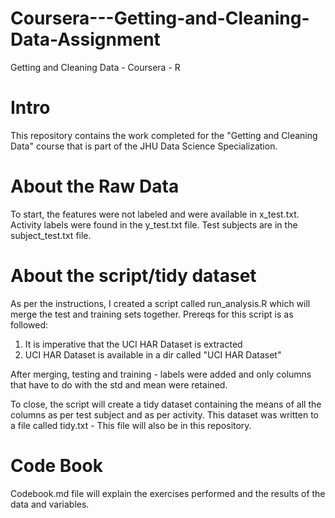 # Coursera---Getting-and-Cleaning-Data-Assignment
Getting and Cleaning Data - Coursera - R

# Intro
This repository contains the work completed for the "Getting and Cleaning Data" course that is part of the JHU Data Science Specialization.

# About the Raw Data
To start, the features were not labeled and were available in x_test.txt. Activity labels were found in the y_test.txt file. Test subjects are in the subject_test.txt file.

# About the script/tidy dataset
As per the instructions, I created a script called run_analysis.R which will merge the test and training sets together. Prereqs for this script is as followed:
1. It is imperative that the UCI HAR Dataset is extracted
2. UCI HAR Dataset is available in a dir called "UCI HAR Dataset"

After merging, testing and training - labels were added and only columns that have to do with the std and mean were retained.

To close, the script will create a tidy dataset containing the means of all the columns as per test subject and as per activity. This dataset was written to a file called tidy.txt - This file will also be in this repository.

# Code Book
Codebook.md file will explain the exercises performed and the results of the data and variables.
